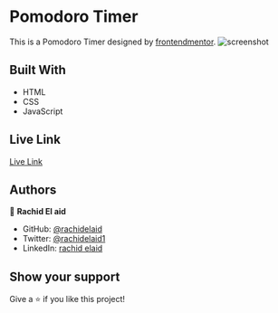 # Pomodoro Timer

This is a Pomodoro Timer designed by [frontendmentor](https://www.frontendmentor.io/challenges/pomodoro-app-KBFnycJ6G).
![screenshot](./src/screenshot.png)

## Built With

- HTML
- CSS
- JavaScript

## Live Link

[Live Link](https://rachidelaid.github.io/pomodoro-vanilla/)

## Authors

👤 **Rachid El aid**

- GitHub: [@rachidelaid](https://github.com/rachidelaid)
- Twitter: [@rachidelaid1](https://twitter.com/rachidelaid1)
- LinkedIn: [rachid elaid](https://www.linkedin.com/in/rachid-elaid-106336203/)

## Show your support

Give a ⭐️ if you like this project!
